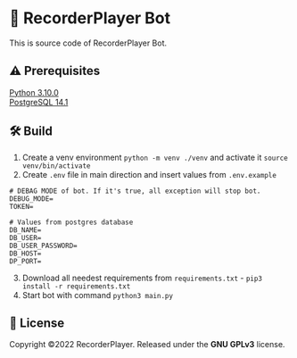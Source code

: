 # 🤖 RecorderPlayer Bot 

This is source code of RecorderPlayer Bot.


## ⚠️ Prerequisites
<a href="https://www.python.org/downloads/release/python-3100/">Python 3.10.0</a><br>
<a href="https://www.postgresql.org/download/">PostgreSQL 14.1</a><br>

## 🛠 Build
1. Create a venv environment `python -m venv ./venv` and activate it `source venv/bin/activate`
2. Create `.env` file in main direction and insert values from `.env.example`
  ```
  # DEBAG MODE of bot. If it's true, all exception will stop bot.
  DEBUG_MODE=
  TOKEN=
  
  # Values from postgres database
  DB_NAME=
  DB_USER=
  DB_USER_PASSWORD=
  DB_HOST=
  DP_PORT=
  ```
 3. Download all needest requirements from `requirements.txt` - `pip3 install -r requirements.txt`
 4. Start bot with command `python3 main.py`

## 📄 License
 Copyright ©2022 RecorderPlayer. Released under the **GNU GPLv3** license.
